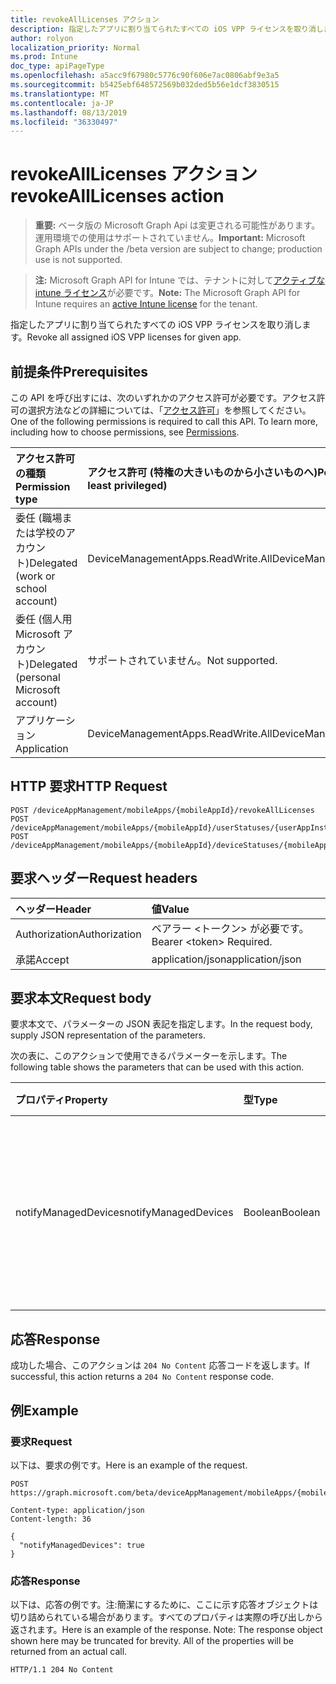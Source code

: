 ```yaml
---
title: revokeAllLicenses アクション
description: 指定したアプリに割り当てられたすべての iOS VPP ライセンスを取り消します。
author: rolyon
localization_priority: Normal
ms.prod: Intune
doc_type: apiPageType
ms.openlocfilehash: a5acc9f67980c5776c90f606e7ac0806abf9e3a5
ms.sourcegitcommit: b5425ebf648572569b032ded5b56e1dcf3830515
ms.translationtype: MT
ms.contentlocale: ja-JP
ms.lasthandoff: 08/13/2019
ms.locfileid: "36330497"
---
```

# <a name="revokealllicenses-action"></a><span data-ttu-id="abbe1-103">revokeAllLicenses アクション</span><span class="sxs-lookup"><span data-stu-id="abbe1-103">revokeAllLicenses action</span></span>

> <span data-ttu-id="abbe1-104">**重要:** ベータ版の Microsoft Graph Api は変更される可能性があります。運用環境での使用はサポートされていません。</span><span class="sxs-lookup"><span data-stu-id="abbe1-104">**Important:** Microsoft Graph APIs under the /beta version are subject to change; production use is not supported.</span></span>

> <span data-ttu-id="abbe1-105">**注:** Microsoft Graph API for Intune では、テナントに対して[アクティブな intune ライセンス](https://go.microsoft.com/fwlink/?linkid=839381)が必要です。</span><span class="sxs-lookup"><span data-stu-id="abbe1-105">**Note:** The Microsoft Graph API for Intune requires an [active Intune license](https://go.microsoft.com/fwlink/?linkid=839381) for the tenant.</span></span>

<span data-ttu-id="abbe1-106">指定したアプリに割り当てられたすべての iOS VPP ライセンスを取り消します。</span><span class="sxs-lookup"><span data-stu-id="abbe1-106">Revoke all assigned iOS VPP licenses for given app.</span></span>

## <a name="prerequisites"></a><span data-ttu-id="abbe1-107">前提条件</span><span class="sxs-lookup"><span data-stu-id="abbe1-107">Prerequisites</span></span>
<span data-ttu-id="abbe1-p101">この API を呼び出すには、次のいずれかのアクセス許可が必要です。アクセス許可の選択方法などの詳細については、「[アクセス許可](/graph/permissions-reference)」を参照してください。</span><span class="sxs-lookup"><span data-stu-id="abbe1-p101">One of the following permissions is required to call this API. To learn more, including how to choose permissions, see [Permissions](/graph/permissions-reference).</span></span>

|<span data-ttu-id="abbe1-110">アクセス許可の種類</span><span class="sxs-lookup"><span data-stu-id="abbe1-110">Permission type</span></span>|<span data-ttu-id="abbe1-111">アクセス許可 (特権の大きいものから小さいものへ)</span><span class="sxs-lookup"><span data-stu-id="abbe1-111">Permissions (from most to least privileged)</span></span>|
|:---|:---|
|<span data-ttu-id="abbe1-112">委任 (職場または学校のアカウント)</span><span class="sxs-lookup"><span data-stu-id="abbe1-112">Delegated (work or school account)</span></span>|<span data-ttu-id="abbe1-113">DeviceManagementApps.ReadWrite.All</span><span class="sxs-lookup"><span data-stu-id="abbe1-113">DeviceManagementApps.ReadWrite.All</span></span>|
|<span data-ttu-id="abbe1-114">委任 (個人用 Microsoft アカウント)</span><span class="sxs-lookup"><span data-stu-id="abbe1-114">Delegated (personal Microsoft account)</span></span>|<span data-ttu-id="abbe1-115">サポートされていません。</span><span class="sxs-lookup"><span data-stu-id="abbe1-115">Not supported.</span></span>|
|<span data-ttu-id="abbe1-116">アプリケーション</span><span class="sxs-lookup"><span data-stu-id="abbe1-116">Application</span></span>|<span data-ttu-id="abbe1-117">DeviceManagementApps.ReadWrite.All</span><span class="sxs-lookup"><span data-stu-id="abbe1-117">DeviceManagementApps.ReadWrite.All</span></span>|

## <a name="http-request"></a><span data-ttu-id="abbe1-118">HTTP 要求</span><span class="sxs-lookup"><span data-stu-id="abbe1-118">HTTP Request</span></span>
<!-- {
  "blockType": "ignored"
}
-->
``` http
POST /deviceAppManagement/mobileApps/{mobileAppId}/revokeAllLicenses
POST /deviceAppManagement/mobileApps/{mobileAppId}/userStatuses/{userAppInstallStatusId}/app/revokeAllLicenses
POST /deviceAppManagement/mobileApps/{mobileAppId}/deviceStatuses/{mobileAppInstallStatusId}/app/revokeAllLicenses
```

## <a name="request-headers"></a><span data-ttu-id="abbe1-119">要求ヘッダー</span><span class="sxs-lookup"><span data-stu-id="abbe1-119">Request headers</span></span>
|<span data-ttu-id="abbe1-120">ヘッダー</span><span class="sxs-lookup"><span data-stu-id="abbe1-120">Header</span></span>|<span data-ttu-id="abbe1-121">値</span><span class="sxs-lookup"><span data-stu-id="abbe1-121">Value</span></span>|
|:---|:---|
|<span data-ttu-id="abbe1-122">Authorization</span><span class="sxs-lookup"><span data-stu-id="abbe1-122">Authorization</span></span>|<span data-ttu-id="abbe1-123">ベアラー &lt;トークン&gt; が必要です。</span><span class="sxs-lookup"><span data-stu-id="abbe1-123">Bearer &lt;token&gt; Required.</span></span>|
|<span data-ttu-id="abbe1-124">承諾</span><span class="sxs-lookup"><span data-stu-id="abbe1-124">Accept</span></span>|<span data-ttu-id="abbe1-125">application/json</span><span class="sxs-lookup"><span data-stu-id="abbe1-125">application/json</span></span>|

## <a name="request-body"></a><span data-ttu-id="abbe1-126">要求本文</span><span class="sxs-lookup"><span data-stu-id="abbe1-126">Request body</span></span>
<span data-ttu-id="abbe1-127">要求本文で、パラメーターの JSON 表記を指定します。</span><span class="sxs-lookup"><span data-stu-id="abbe1-127">In the request body, supply JSON representation of the parameters.</span></span>

<span data-ttu-id="abbe1-128">次の表に、このアクションで使用できるパラメーターを示します。</span><span class="sxs-lookup"><span data-stu-id="abbe1-128">The following table shows the parameters that can be used with this action.</span></span>

|<span data-ttu-id="abbe1-129">プロパティ</span><span class="sxs-lookup"><span data-stu-id="abbe1-129">Property</span></span>|<span data-ttu-id="abbe1-130">型</span><span class="sxs-lookup"><span data-stu-id="abbe1-130">Type</span></span>|<span data-ttu-id="abbe1-131">説明</span><span class="sxs-lookup"><span data-stu-id="abbe1-131">Description</span></span>|
|:---|:---|:---|
|<span data-ttu-id="abbe1-132">notifyManagedDevices</span><span class="sxs-lookup"><span data-stu-id="abbe1-132">notifyManagedDevices</span></span>|<span data-ttu-id="abbe1-133">Boolean</span><span class="sxs-lookup"><span data-stu-id="abbe1-133">Boolean</span></span>|<span data-ttu-id="abbe1-134">失効通知をデバイスに送信する必要があるかどうかを示すブール値</span><span class="sxs-lookup"><span data-stu-id="abbe1-134">Boolean that indicates if revoke notification should be sent to device</span></span>|



## <a name="response"></a><span data-ttu-id="abbe1-135">応答</span><span class="sxs-lookup"><span data-stu-id="abbe1-135">Response</span></span>
<span data-ttu-id="abbe1-136">成功した場合、このアクションは `204 No Content` 応答コードを返します。</span><span class="sxs-lookup"><span data-stu-id="abbe1-136">If successful, this action returns a `204 No Content` response code.</span></span>

## <a name="example"></a><span data-ttu-id="abbe1-137">例</span><span class="sxs-lookup"><span data-stu-id="abbe1-137">Example</span></span>

### <a name="request"></a><span data-ttu-id="abbe1-138">要求</span><span class="sxs-lookup"><span data-stu-id="abbe1-138">Request</span></span>
<span data-ttu-id="abbe1-139">以下は、要求の例です。</span><span class="sxs-lookup"><span data-stu-id="abbe1-139">Here is an example of the request.</span></span>
``` http
POST https://graph.microsoft.com/beta/deviceAppManagement/mobileApps/{mobileAppId}/revokeAllLicenses

Content-type: application/json
Content-length: 36

{
  "notifyManagedDevices": true
}
```

### <a name="response"></a><span data-ttu-id="abbe1-140">応答</span><span class="sxs-lookup"><span data-stu-id="abbe1-140">Response</span></span>
<span data-ttu-id="abbe1-p102">以下は、応答の例です。注:簡潔にするために、ここに示す応答オブジェクトは切り詰められている場合があります。すべてのプロパティは実際の呼び出しから返されます。</span><span class="sxs-lookup"><span data-stu-id="abbe1-p102">Here is an example of the response. Note: The response object shown here may be truncated for brevity. All of the properties will be returned from an actual call.</span></span>
``` http
HTTP/1.1 204 No Content
```







